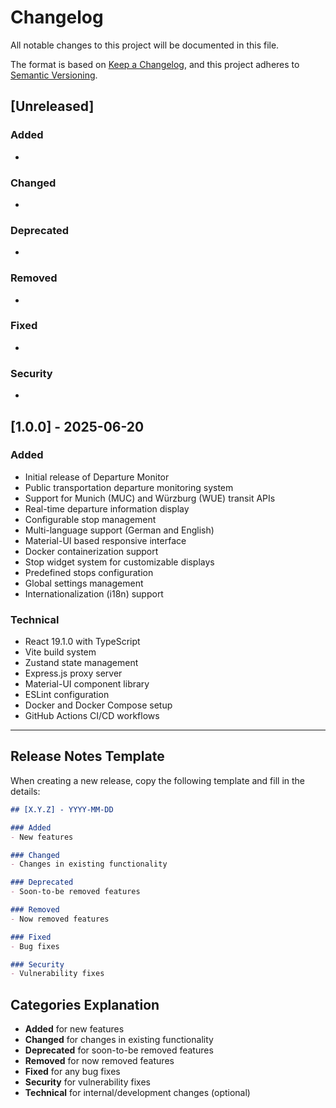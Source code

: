 # Changelog

All notable changes to this project will be documented in this file.

The format is based on [Keep a Changelog](https://keepachangelog.com/en/1.0.0/),
and this project adheres to [Semantic Versioning](https://semver.org/spec/v2.0.0.html).

## [Unreleased]

### Added
- 

### Changed
- 

### Deprecated
- 

### Removed
- 

### Fixed
- 

### Security
- 

## [1.0.0] - 2025-06-20

### Added
- Initial release of Departure Monitor
- Public transportation departure monitoring system
- Support for Munich (MUC) and Würzburg (WUE) transit APIs
- Real-time departure information display
- Configurable stop management
- Multi-language support (German and English)
- Material-UI based responsive interface
- Docker containerization support
- Stop widget system for customizable displays
- Predefined stops configuration
- Global settings management
- Internationalization (i18n) support

### Technical
- React 19.1.0 with TypeScript
- Vite build system
- Zustand state management
- Express.js proxy server
- Material-UI component library
- ESLint configuration
- Docker and Docker Compose setup
- GitHub Actions CI/CD workflows

---

## Release Notes Template

When creating a new release, copy the following template and fill in the details:

```markdown
## [X.Y.Z] - YYYY-MM-DD

### Added
- New features

### Changed
- Changes in existing functionality

### Deprecated
- Soon-to-be removed features

### Removed
- Now removed features

### Fixed
- Bug fixes

### Security
- Vulnerability fixes
```

## Categories Explanation

- **Added** for new features
- **Changed** for changes in existing functionality
- **Deprecated** for soon-to-be removed features
- **Removed** for now removed features
- **Fixed** for any bug fixes
- **Security** for vulnerability fixes
- **Technical** for internal/development changes (optional)